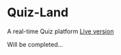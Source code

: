 # Quiz-Land
A real-time Quiz platform
[Live version](https://quizland-demo.herokuapp.com/)

Will be completed...

